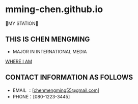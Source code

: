 # mming-chen.github.io

👾MY STATION👾

## THIS IS CHEN MENGMING

- MAJOR IN INTERNATIONAL MEDIA

[WHERE I AM](https://www.imc.hokudai.ac.jp/)


## CONTACT INFORMATION AS FOLLOWS

- EMAIL ：[chenmengming55@gmail.com]
- PHONE：[080-1223-3445]
